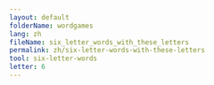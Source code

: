 ```yaml
---
layout: default
folderName: wordgames
lang: zh
fileName: six_letter_words_with_these_letters
permalink: zh/six-letter-words-with-these-letters
tool: six-letter-words
letter: 6
---
```

